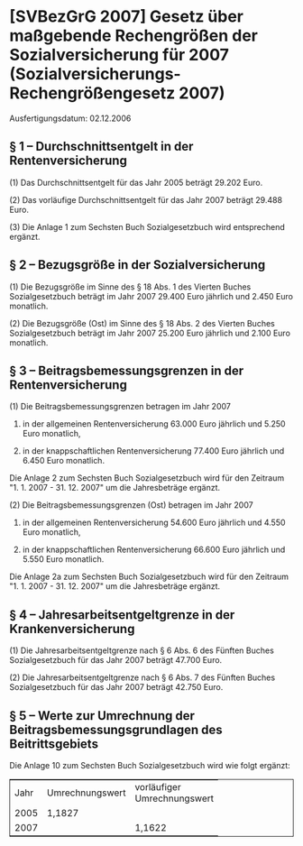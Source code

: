 # [SVBezGrG 2007] Gesetz über maßgebende Rechengrößen der Sozialversicherung für 2007  (Sozialversicherungs-Rechengrößengesetz 2007)

Ausfertigungsdatum: 02.12.2006

 

## § 1 – Durchschnittsentgelt in der Rentenversicherung

(1) Das Durchschnittsentgelt für das Jahr 2005 beträgt 29.202 Euro.

(2) Das vorläufige Durchschnittsentgelt für das Jahr 2007 beträgt 29.488 Euro.

(3) Die Anlage 1 zum Sechsten Buch Sozialgesetzbuch wird entsprechend ergänzt.


## § 2 – Bezugsgröße in der Sozialversicherung

(1) Die Bezugsgröße im Sinne des § 18 Abs. 1 des Vierten Buches Sozialgesetzbuch beträgt im Jahr 2007 29.400 Euro jährlich und 2.450 Euro monatlich.

(2) Die Bezugsgröße (Ost) im Sinne des § 18 Abs. 2 des Vierten Buches Sozialgesetzbuch beträgt im Jahr 2007 25.200 Euro jährlich und 2.100 Euro monatlich.


## § 3 – Beitragsbemessungsgrenzen in der Rentenversicherung

(1) Die Beitragsbemessungsgrenzen betragen im Jahr 2007

1. in der allgemeinen Rentenversicherung 63.000 Euro jährlich und 5.250 Euro monatlich,

2. in der knappschaftlichen Rentenversicherung 77.400 Euro jährlich und 6.450 Euro monatlich.

Die Anlage 2 zum Sechsten Buch Sozialgesetzbuch wird für den Zeitraum "1. 1. 2007 - 31. 12. 2007" um die Jahresbeträge ergänzt.

(2) Die Beitragsbemessungsgrenzen (Ost) betragen im Jahr 2007

1. in der allgemeinen Rentenversicherung 54.600 Euro jährlich und 4.550 Euro monatlich,

2. in der knappschaftlichen Rentenversicherung 66.600 Euro jährlich und 5.550 Euro monatlich.

Die Anlage 2a zum Sechsten Buch Sozialgesetzbuch wird für den Zeitraum "1. 1. 2007 - 31. 12. 2007" um die Jahresbeträge ergänzt.


## § 4 – Jahresarbeitsentgeltgrenze in der Krankenversicherung

(1) Die Jahresarbeitsentgeltgrenze nach § 6 Abs. 6 des Fünften Buches Sozialgesetzbuch für das Jahr 2007 beträgt 47.700 Euro.

(2) Die Jahresarbeitsentgeltgrenze nach § 6 Abs. 7 des Fünften Buches Sozialgesetzbuch für das Jahr 2007 beträgt 42.750 Euro.


## § 5 – Werte zur Umrechnung der Beitragsbemessungsgrundlagen des Beitrittsgebiets

Die Anlage 10 zum Sechsten Buch Sozialgesetzbuch wird wie folgt ergänzt:  

<table style="border-collapse: collapse;border-top: 0.5pt solid ; border-bottom: 0.5pt solid ; border-left: 0.5pt solid ; border-right: 0.5pt solid ; "><tbody><tr class="odd"><td>Jahr</td><td>Umrechnungswert</td><td>vorläufiger<br />
Umrechnungswert</td></tr><tr class="even"><td>2005</td><td>1,1827</td><td> </td></tr><tr class="odd"><td>2007</td><td> </td><td>1,1622</td></tr></tbody></table>
